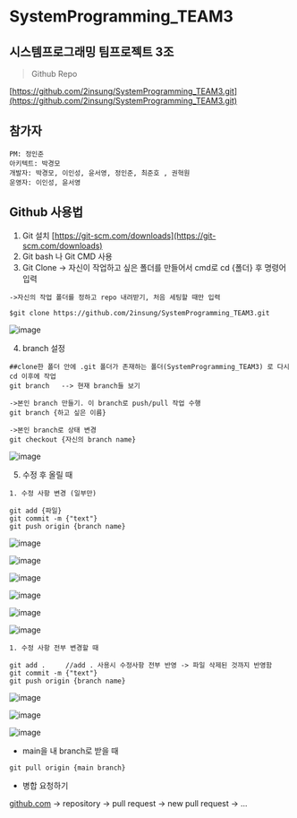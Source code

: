 # SystemProgramming_TEAM3

## 시스템프로그래밍 팀프로젝트 3조

> Github Repo
> 

[https://github.com/2insung/SystemProgramming_TEAM3.git](https://github.com/2insung/SystemProgramming_TEAM3.git)

## 참가자

```
PM: 정인준
아키텍트: 박경모
개발자: 박경모, 이인성, 윤서영, 정인준, 최준호 , 권혁원
운영자: 이인성, 윤서영
```

## Github 사용법

1. Git 설치 [https://git-scm.com/downloads](https://git-scm.com/downloads)
2. Git bash 나 Git CMD 사용
3. Git Clone -> 자신이 작업하고 싶은 폴더를 만들어서 cmd로 cd {폴더} 후 명령어 입력

```
->자신의 작업 폴더를 정하고 repo 내려받기, 처음 세팅할 때만 입력

$git clone https://github.com/2insung/SystemProgramming_TEAM3.git

```
![image](https://user-images.githubusercontent.com/84179188/142755918-b1ee59d7-b5bd-4295-b056-93ada21a38b8.png)


4. branch 설정

```
##clone한 폴더 안에 .git 폴더가 존재하는 폴더(SystemProgramming_TEAM3) 로 다시 cd 이후에 작업
git branch   --> 현재 branch들 보기

->본인 branch 만들기. 이 branch로 push/pull 작업 수행
git branch {하고 싶은 이름} 

```

```
->본인 branch로 상태 변경 
git checkout {자신의 branch name}

```
![image](https://user-images.githubusercontent.com/84179188/142755956-61187d1e-dfe0-441e-b8ab-962d67adc480.png)



5. 수정 후 올릴 때

```
1. 수정 사항 변경 (일부만)

git add {파일}         
git commit -m {"text"}
git push origin {branch name}

```
![image](https://user-images.githubusercontent.com/84179188/142756128-f82d0016-68da-4d83-9aac-d68f52327dc0.png)

![image](https://user-images.githubusercontent.com/84179188/142756135-31233d07-742d-4793-aad0-c834491ce6ec.png)

![image](https://user-images.githubusercontent.com/84179188/142756122-b27bcbc5-c780-44c4-8217-7d4784a61876.png)


![image](https://user-images.githubusercontent.com/84179188/142756198-415712c6-8da7-437d-8577-8d674360c7be.png)

![image](https://user-images.githubusercontent.com/84179188/142756208-fafc505b-d81b-4410-8f32-51dd25520669.png)


![image](https://user-images.githubusercontent.com/84179188/142756182-e41c30c9-40a2-4108-ae0b-c0c146967e3e.png)


```
1. 수정 사항 전부 변경할 때

git add .     //add . 사용시 수정사항 전부 반영 -> 파일 삭제된 것까지 반영함
git commit -m {"text"}
git push origin {branch name}

```
![image](https://user-images.githubusercontent.com/84179188/142756289-3b7e7d11-fe47-4030-8dd9-9aba71a2a503.png)

![image](https://user-images.githubusercontent.com/84179188/142756278-72efa7dc-6c52-4278-be94-358686319736.png)

![image](https://user-images.githubusercontent.com/84179188/142756296-0407d45c-47bd-4531-9aa6-838ee000c3f0.png)

- main을 내 branch로 받을 때

```
git pull origin {main branch}

```

- 병합 요청하기

[github.com](http://github.com/) → repository → pull request → new pull request → ...
